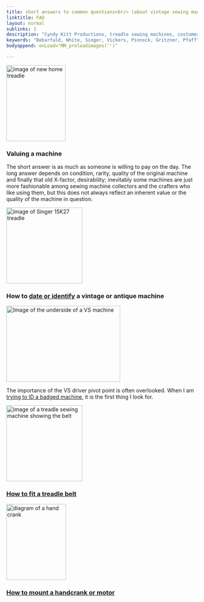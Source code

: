 ```yaml
---
title: short answers to common questions<br/> (about vintage sewing machines)
linktitle: FAQ
layout: normal
sublinks: 1
description: "Cyndy Kitt Productions, treadle sewing machines, costumes, vintage treadle sewing machines, reproduction sewing machine manuals."
keywords: "Bebarfald, White, Singer, Vickers, Pinnock, Gritzner, Pfaff"
bodyappend: onLoad="MM_preloadimages('')"

---
```


<div class="container">
<div class="row my-4">
<div class="col-5 text-right mr-4">
<img alt="image of new home treadle" src="{{ "assets/pic/new.home.gif" | relative_url }}" width="156" height="200">
</div><!-- end col -->
<div class="col-6 my-auto">
  <h3>Valuing a machine</h3>
  <p>The short answer is as much as someone is willing to pay on the day.  The long answer depends on condition, rarity, quality of the original machine and finally that old X-factor, desirability; inevitably some machines are just more fashionable among sewing machine collectors and the crafters who like using them, but this does not always reflect an inherent value or the quality of the machine in question.</p>
</div><!-- end col -->
</div><!-- end row -->
<div class="row my-4">
<div class="col-5 mr-4 text-right"><img alt="image of Singer 15K27 treadle" src="{{ "machines/pic/singer/15k27-cat.gif" | relative_url }}" width="200" height="200">
</div><!-- end col -->
<div class="col-6 my-auto">
  <h3>How to <a href="id-01.html">date or identify</a> a vintage or antique machine</h3>
</div><!-- end col -->
</div><!-- end row -->
<div class="row my-4">
<div class="col-5 mr-4 text-right"><img alt="Image of the underside of a VS machine" src="{{ "pic/VSPP.f01.jpg" }}" width="300" height="200">
</div><!-- end col -->
<div class="col-6 my-auto">
  <p class="h3">The importance of the VS driver pivot point is often overlooked. When I am <a href="VSPP.html">trying to ID a badged machine</a>, it is the first thing I look for.</p>
</div><!-- end col -->
</div><!-- end row -->
<div class="row my-4">
<div class="col-5 mr-4 text-right"><img alt="image of a treadle sewing machine showing the belt" src="{{ "assets/serv/pic/b-fit.01.jpg" | relative_url }}" width="200" height="200" border="0">
</div><!-- end col -->
<div class="col-6 my-auto">
  <h3><a href="../serv/belt.html">How to fit a treadle belt</a></h3>
</div><!-- end col -->
</div><!-- end row -->
<div class="row my-4">
<div class="col-5 mr-4 text-right"><img alt="diagram of a hand crank" src="{{ "assets/serv/pic/crank.01.gif" | relative_url }}" width="157" height="200">
</div><!-- end col -->
<div class="col-6 my-auto">
  <h3><a href="../serv/crank.html">How to mount a handcrank or motor</a></h3>
</div><!-- end col -->
</div><!-- end row -->
</div><!-- end container -->
